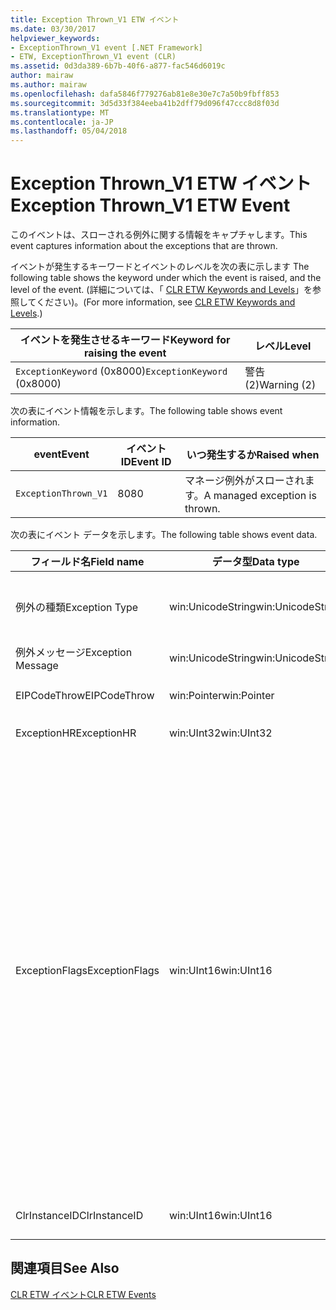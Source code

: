 ```yaml
---
title: Exception Thrown_V1 ETW イベント
ms.date: 03/30/2017
helpviewer_keywords:
- ExceptionThrown_V1 event [.NET Framework]
- ETW, ExceptionThrown_V1 event (CLR)
ms.assetid: 0d3da389-6b7b-40f6-a877-fac546d6019c
author: mairaw
ms.author: mairaw
ms.openlocfilehash: dafa5846f779276ab81e8e30e7c7a50b9fbff853
ms.sourcegitcommit: 3d5d33f384eeba41b2dff79d096f47ccc8d8f03d
ms.translationtype: MT
ms.contentlocale: ja-JP
ms.lasthandoff: 05/04/2018
---
```

# <a name="exception-thrownv1-etw-event"></a><span data-ttu-id="5e77f-102">Exception Thrown_V1 ETW イベント</span><span class="sxs-lookup"><span data-stu-id="5e77f-102">Exception Thrown_V1 ETW Event</span></span>
<span data-ttu-id="5e77f-103">このイベントは、スローされる例外に関する情報をキャプチャします。</span><span class="sxs-lookup"><span data-stu-id="5e77f-103">This event captures information about the exceptions that are thrown.</span></span>  
  
 <span data-ttu-id="5e77f-104">イベントが発生するキーワードとイベントのレベルを次の表に示します </span><span class="sxs-lookup"><span data-stu-id="5e77f-104">The following table shows the keyword under which the event is raised, and the level of the event.</span></span> <span data-ttu-id="5e77f-105">(詳細については、「 [CLR ETW Keywords and Levels](../../../docs/framework/performance/clr-etw-keywords-and-levels.md)」を参照してください)。</span><span class="sxs-lookup"><span data-stu-id="5e77f-105">(For more information, see [CLR ETW Keywords and Levels](../../../docs/framework/performance/clr-etw-keywords-and-levels.md).)</span></span>  
  
|<span data-ttu-id="5e77f-106">イベントを発生させるキーワード</span><span class="sxs-lookup"><span data-stu-id="5e77f-106">Keyword for raising the event</span></span>|<span data-ttu-id="5e77f-107">レベル</span><span class="sxs-lookup"><span data-stu-id="5e77f-107">Level</span></span>|  
|-----------------------------------|-----------|  
|<span data-ttu-id="5e77f-108">`ExceptionKeyword` (0x8000)</span><span class="sxs-lookup"><span data-stu-id="5e77f-108">`ExceptionKeyword` (0x8000)</span></span>|<span data-ttu-id="5e77f-109">警告 (2)</span><span class="sxs-lookup"><span data-stu-id="5e77f-109">Warning (2)</span></span>|  
  
 <span data-ttu-id="5e77f-110">次の表にイベント情報を示します。</span><span class="sxs-lookup"><span data-stu-id="5e77f-110">The following table shows event information.</span></span>  
  
|<span data-ttu-id="5e77f-111">event</span><span class="sxs-lookup"><span data-stu-id="5e77f-111">Event</span></span>|<span data-ttu-id="5e77f-112">イベント ID</span><span class="sxs-lookup"><span data-stu-id="5e77f-112">Event ID</span></span>|<span data-ttu-id="5e77f-113">いつ発生するか</span><span class="sxs-lookup"><span data-stu-id="5e77f-113">Raised when</span></span>|  
|-----------|--------------|-----------------|  
|`ExceptionThrown_V1`|<span data-ttu-id="5e77f-114">80</span><span class="sxs-lookup"><span data-stu-id="5e77f-114">80</span></span>|<span data-ttu-id="5e77f-115">マネージ例外がスローされます。</span><span class="sxs-lookup"><span data-stu-id="5e77f-115">A managed exception is thrown.</span></span>|  
  
 <span data-ttu-id="5e77f-116">次の表にイベント データを示します。</span><span class="sxs-lookup"><span data-stu-id="5e77f-116">The following table shows event data.</span></span>  
  
|<span data-ttu-id="5e77f-117">フィールド名</span><span class="sxs-lookup"><span data-stu-id="5e77f-117">Field name</span></span>|<span data-ttu-id="5e77f-118">データ型</span><span class="sxs-lookup"><span data-stu-id="5e77f-118">Data type</span></span>|<span data-ttu-id="5e77f-119">説明</span><span class="sxs-lookup"><span data-stu-id="5e77f-119">Description</span></span>|  
|----------------|---------------|-----------------|  
|<span data-ttu-id="5e77f-120">例外の種類</span><span class="sxs-lookup"><span data-stu-id="5e77f-120">Exception Type</span></span>|<span data-ttu-id="5e77f-121">win:UnicodeString</span><span class="sxs-lookup"><span data-stu-id="5e77f-121">win:UnicodeString</span></span>|<span data-ttu-id="5e77f-122">例外の種類 (`System.NullReferenceException` など)。</span><span class="sxs-lookup"><span data-stu-id="5e77f-122">Type of the exception; for example, `System.NullReferenceException`.</span></span>|  
|<span data-ttu-id="5e77f-123">例外メッセージ</span><span class="sxs-lookup"><span data-stu-id="5e77f-123">Exception Message</span></span>|<span data-ttu-id="5e77f-124">win:UnicodeString</span><span class="sxs-lookup"><span data-stu-id="5e77f-124">win:UnicodeString</span></span>|<span data-ttu-id="5e77f-125">実際の例外メッセージ。</span><span class="sxs-lookup"><span data-stu-id="5e77f-125">Actual exception message.</span></span>|  
|<span data-ttu-id="5e77f-126">EIPCodeThrow</span><span class="sxs-lookup"><span data-stu-id="5e77f-126">EIPCodeThrow</span></span>|<span data-ttu-id="5e77f-127">win:Pointer</span><span class="sxs-lookup"><span data-stu-id="5e77f-127">win:Pointer</span></span>|<span data-ttu-id="5e77f-128">例外が発生した命令ポインター。</span><span class="sxs-lookup"><span data-stu-id="5e77f-128">Instruction pointer where exception occurred.</span></span>|  
|<span data-ttu-id="5e77f-129">ExceptionHR</span><span class="sxs-lookup"><span data-stu-id="5e77f-129">ExceptionHR</span></span>|<span data-ttu-id="5e77f-130">win:UInt32</span><span class="sxs-lookup"><span data-stu-id="5e77f-130">win:UInt32</span></span>|<span data-ttu-id="5e77f-131">例外 [HRESULT](http://go.microsoft.com/fwlink/?LinkId=179679)。</span><span class="sxs-lookup"><span data-stu-id="5e77f-131">Exception [HRESULT](http://go.microsoft.com/fwlink/?LinkId=179679).</span></span>|  
|<span data-ttu-id="5e77f-132">ExceptionFlags</span><span class="sxs-lookup"><span data-stu-id="5e77f-132">ExceptionFlags</span></span>|<span data-ttu-id="5e77f-133">win:UInt16</span><span class="sxs-lookup"><span data-stu-id="5e77f-133">win:UInt16</span></span>|<span data-ttu-id="5e77f-134">0x01: HasInnerException (Visual Basic のドキュメントで「[CLR ETW イベント](../../../docs/framework/performance/clr-etw-events.md)」を参照)。</span><span class="sxs-lookup"><span data-stu-id="5e77f-134">0x01: HasInnerException (see [CLR ETW Events](../../../docs/framework/performance/clr-etw-events.md) in the Visual Basic documentation).</span></span><br /><br /> <span data-ttu-id="5e77f-135">0x02: IsNestedException。</span><span class="sxs-lookup"><span data-stu-id="5e77f-135">0x02: IsNestedException.</span></span><br /><br /> <span data-ttu-id="5e77f-136">0x04: IsRethrownException。</span><span class="sxs-lookup"><span data-stu-id="5e77f-136">0x04: IsRethrownException.</span></span><br /><br /> <span data-ttu-id="5e77f-137">0x08: IsCorruptedStateException (プロセスの状態が破損していることを示す。MSDN で「[破損状態例外を処理する](http://go.microsoft.com/fwlink/?LinkId=179681)」を参照)。</span><span class="sxs-lookup"><span data-stu-id="5e77f-137">0x08: IsCorruptedStateException (indicates that the process state is corrupt; see [Handling Corrupted State Exceptions](http://go.microsoft.com/fwlink/?LinkId=179681) on MSDN).</span></span><br /><br /> <span data-ttu-id="5e77f-138">0x10: IsCLSCompliant (<xref:System.Exception> から派生した例外は CLS 準拠で、それ以外は CLS 非準拠)。</span><span class="sxs-lookup"><span data-stu-id="5e77f-138">0x10: IsCLSCompliant (an exception that derives from <xref:System.Exception> is CLS-compliant; otherwise, it is not CLS-compliant).</span></span>|  
|<span data-ttu-id="5e77f-139">ClrInstanceID</span><span class="sxs-lookup"><span data-stu-id="5e77f-139">ClrInstanceID</span></span>|<span data-ttu-id="5e77f-140">win:UInt16</span><span class="sxs-lookup"><span data-stu-id="5e77f-140">win:UInt16</span></span>|<span data-ttu-id="5e77f-141">CLR または CoreCLR のインスタンスの一意の ID。</span><span class="sxs-lookup"><span data-stu-id="5e77f-141">Unique ID for the instance of CLR or CoreCLR.</span></span>|  
  
## <a name="see-also"></a><span data-ttu-id="5e77f-142">関連項目</span><span class="sxs-lookup"><span data-stu-id="5e77f-142">See Also</span></span>  
 [<span data-ttu-id="5e77f-143">CLR ETW イベント</span><span class="sxs-lookup"><span data-stu-id="5e77f-143">CLR ETW Events</span></span>](../../../docs/framework/performance/clr-etw-events.md)
